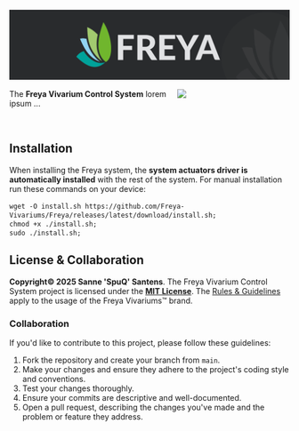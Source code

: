 ![Freya Banner](https://raw.githubusercontent.com/Freya-Vivariums/.github/refs/heads/main/brand/Freya_banner.png)

<img src="https://raw.githubusercontent.com/Freya-Vivariums/.github/main/documentation/Freya_vivarium.png" align="right" width="40%"/>

The **Freya Vivarium Control System** lorem ipsum ...

<br clear="right"/>

## Installation
When installing the Freya system, the **system actuators driver is automatically installed** with the rest of the system. For manual installation run these commands on your device:

```
wget -O install.sh https://github.com/Freya-Vivariums/Freya/releases/latest/download/install.sh;
chmod +x ./install.sh;
sudo ./install.sh;
```

## License & Collaboration
**Copyright© 2025 Sanne 'SpuQ' Santens**. The Freya Vivarium Control System project is licensed under the **[MIT License](LICENSE.txt)**. The [Rules & Guidelines](https://github.com/Freya-Vivariums/.github/blob/main/brand/Freya_Trademark_Rules_and_Guidelines.md) apply to the usage of the Freya Vivariums™ brand.

### Collaboration

If you'd like to contribute to this project, please follow these guidelines:
1. Fork the repository and create your branch from `main`.
2. Make your changes and ensure they adhere to the project's coding style and conventions.
3. Test your changes thoroughly.
4. Ensure your commits are descriptive and well-documented.
5. Open a pull request, describing the changes you've made and the problem or feature they address.